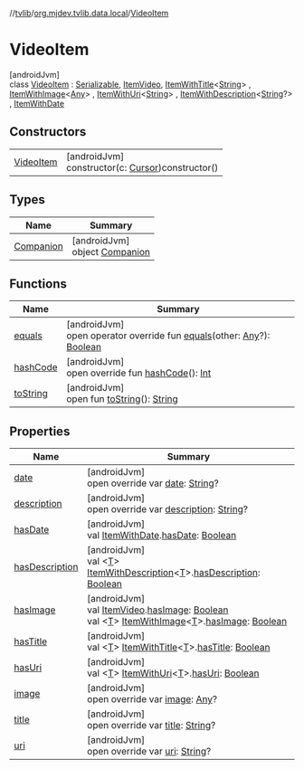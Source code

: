 //[tvlib](../../../index.md)/[org.mjdev.tvlib.data.local](../index.md)/[VideoItem](index.md)

# VideoItem

[androidJvm]\
class [VideoItem](index.md) : [Serializable](https://developer.android.com/reference/kotlin/java/io/Serializable.html), [ItemVideo](../../org.mjdev.tvlib.interfaces/-item-video/index.md), [ItemWithTitle](../../org.mjdev.tvlib.interfaces/-item-with-title/index.md)&lt;[String](https://kotlinlang.org/api/latest/jvm/stdlib/kotlin/-string/index.html)&gt; , [ItemWithImage](../../org.mjdev.tvlib.interfaces/-item-with-image/index.md)&lt;[Any](https://kotlinlang.org/api/latest/jvm/stdlib/kotlin/-any/index.html)&gt; , [ItemWithUri](../../org.mjdev.tvlib.interfaces/-item-with-uri/index.md)&lt;[String](https://kotlinlang.org/api/latest/jvm/stdlib/kotlin/-string/index.html)&gt; , [ItemWithDescription](../../org.mjdev.tvlib.interfaces/-item-with-description/index.md)&lt;[String](https://kotlinlang.org/api/latest/jvm/stdlib/kotlin/-string/index.html)?&gt; , [ItemWithDate](../../org.mjdev.tvlib.interfaces/-item-with-date/index.md)

## Constructors

| | |
|---|---|
| [VideoItem](-video-item.md) | [androidJvm]<br>constructor(c: [Cursor](https://developer.android.com/reference/kotlin/android/database/Cursor.html))constructor() |

## Types

| Name | Summary |
|---|---|
| [Companion](-companion/index.md) | [androidJvm]<br>object [Companion](-companion/index.md) |

## Functions

| Name | Summary |
|---|---|
| [equals](equals.md) | [androidJvm]<br>open operator override fun [equals](equals.md)(other: [Any](https://kotlinlang.org/api/latest/jvm/stdlib/kotlin/-any/index.html)?): [Boolean](https://kotlinlang.org/api/latest/jvm/stdlib/kotlin/-boolean/index.html) |
| [hashCode](hash-code.md) | [androidJvm]<br>open override fun [hashCode](hash-code.md)(): [Int](https://kotlinlang.org/api/latest/jvm/stdlib/kotlin/-int/index.html) |
| [toString](../../org.mjdev.tvlib.webscrapper.select/-element-not-found-exception/index.md#1616463040%2FFunctions%2F-1596939238) | [androidJvm]<br>open fun [toString](../../org.mjdev.tvlib.webscrapper.select/-element-not-found-exception/index.md#1616463040%2FFunctions%2F-1596939238)(): [String](https://kotlinlang.org/api/latest/jvm/stdlib/kotlin/-string/index.html) |

## Properties

| Name | Summary |
|---|---|
| [date](date.md) | [androidJvm]<br>open override var [date](date.md): [String](https://kotlinlang.org/api/latest/jvm/stdlib/kotlin/-string/index.html)? |
| [description](description.md) | [androidJvm]<br>open override var [description](description.md): [String](https://kotlinlang.org/api/latest/jvm/stdlib/kotlin/-string/index.html)? |
| [hasDate](../../org.mjdev.tvlib.interfaces/-item-with-date/-companion/has-date.md) | [androidJvm]<br>val [ItemWithDate](../../org.mjdev.tvlib.interfaces/-item-with-date/index.md).[hasDate](../../org.mjdev.tvlib.interfaces/-item-with-date/-companion/has-date.md): [Boolean](https://kotlinlang.org/api/latest/jvm/stdlib/kotlin/-boolean/index.html) |
| [hasDescription](../../org.mjdev.tvlib.interfaces/-item-with-description/-companion/has-description.md) | [androidJvm]<br>val &lt;[T](../../org.mjdev.tvlib.interfaces/-item-with-description/-companion/has-description.md)&gt; [ItemWithDescription](../../org.mjdev.tvlib.interfaces/-item-with-description/index.md)&lt;[T](../../org.mjdev.tvlib.interfaces/-item-with-description/-companion/has-description.md)&gt;.[hasDescription](../../org.mjdev.tvlib.interfaces/-item-with-description/-companion/has-description.md): [Boolean](https://kotlinlang.org/api/latest/jvm/stdlib/kotlin/-boolean/index.html) |
| [hasImage](../../org.mjdev.tvlib.interfaces/-item-video/-companion/has-image.md) | [androidJvm]<br>val [ItemVideo](../../org.mjdev.tvlib.interfaces/-item-video/index.md).[hasImage](../../org.mjdev.tvlib.interfaces/-item-video/-companion/has-image.md): [Boolean](https://kotlinlang.org/api/latest/jvm/stdlib/kotlin/-boolean/index.html)<br>val &lt;[T](../../org.mjdev.tvlib.interfaces/-item-with-image/-companion/has-image.md)&gt; [ItemWithImage](../../org.mjdev.tvlib.interfaces/-item-with-image/index.md)&lt;[T](../../org.mjdev.tvlib.interfaces/-item-with-image/-companion/has-image.md)&gt;.[hasImage](../../org.mjdev.tvlib.interfaces/-item-with-image/-companion/has-image.md): [Boolean](https://kotlinlang.org/api/latest/jvm/stdlib/kotlin/-boolean/index.html) |
| [hasTitle](../../org.mjdev.tvlib.interfaces/-item-with-title/-companion/has-title.md) | [androidJvm]<br>val &lt;[T](../../org.mjdev.tvlib.interfaces/-item-with-title/-companion/has-title.md)&gt; [ItemWithTitle](../../org.mjdev.tvlib.interfaces/-item-with-title/index.md)&lt;[T](../../org.mjdev.tvlib.interfaces/-item-with-title/-companion/has-title.md)&gt;.[hasTitle](../../org.mjdev.tvlib.interfaces/-item-with-title/-companion/has-title.md): [Boolean](https://kotlinlang.org/api/latest/jvm/stdlib/kotlin/-boolean/index.html) |
| [hasUri](../../org.mjdev.tvlib.interfaces/-item-with-uri/-companion/has-uri.md) | [androidJvm]<br>val &lt;[T](../../org.mjdev.tvlib.interfaces/-item-with-uri/-companion/has-uri.md)&gt; [ItemWithUri](../../org.mjdev.tvlib.interfaces/-item-with-uri/index.md)&lt;[T](../../org.mjdev.tvlib.interfaces/-item-with-uri/-companion/has-uri.md)&gt;.[hasUri](../../org.mjdev.tvlib.interfaces/-item-with-uri/-companion/has-uri.md): [Boolean](https://kotlinlang.org/api/latest/jvm/stdlib/kotlin/-boolean/index.html) |
| [image](image.md) | [androidJvm]<br>open override var [image](image.md): [Any](https://kotlinlang.org/api/latest/jvm/stdlib/kotlin/-any/index.html)? |
| [title](title.md) | [androidJvm]<br>open override var [title](title.md): [String](https://kotlinlang.org/api/latest/jvm/stdlib/kotlin/-string/index.html)? |
| [uri](uri.md) | [androidJvm]<br>open override var [uri](uri.md): [String](https://kotlinlang.org/api/latest/jvm/stdlib/kotlin/-string/index.html)? |
